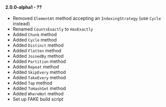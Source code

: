 #### 2.0.0-alpha1 - ??
* Removed `ElementAt` method accepting an `IndexingStrategy` (use `Cycle` instead)
* Renamed `CountsExactly` to `HasExactly`
* Added `Chunk` method
* Added `Cycle` method
* Added `Distinct` method
* Added `Flatten` method
* Added `JoinedBy` method
* Added `Partition` method
* Added `Repeat` method
* Added `SkipEvery` method
* Added `TakeEvery` method
* Added `Tap` method
* Added `ToHashSet` method
* Added `WhereNot` method
* Set up FAKE build script
